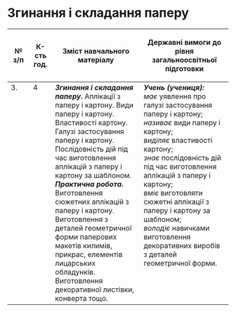 # Згинання і складання паперу

<table>
<thead>
  <tr>
    <th width="10%" align="center"><p>№ з/п</p></td>
    <th width="10%" align="center"><p>К-сть год.</p></td>
    <th width="40%" align="center"><p>Зміст навчального матеріалу</p></td>
    <th width="60%" align="center"><p>Державні вимоги до рівня загальноосвітньої підготовки</p></td>
  </tr>
</thead>
<tbody>
  <tr>
    <td width="10%" style="vertical-align:top !important;">
3.</td>
    <td width="10%" style="vertical-align:top !important;">
4</td>
    <td width="40%" style="vertical-align:top !important;">
<b><i>Згинання і складання паперу.</i></b> Аплікації з паперу і картону. Види паперу і картону. Властивості картону. Галузі застосування паперу і картону. Послідовність дій під час виготовлення аплікацій з паперу і картону за шаблоном. <br>
<b><i>Практична робота.</i></b> <br>
Виготовлення сюжетних аплікацій з паперу і картону.<br>
Виготовлення з деталей геометричної форми паперових макетів килимів, прикрас, елементів лицарських обладунків.<br>
Виготовлення декоративної листівки, конверта тощо.<br>
</td>
    <td width="60%" style="vertical-align:top !important;">
<i><b>Учень (учениця):</b></i><br>
<i>має</i> уявлення про галузі застосування паперу і картону;<br>
<i>називає</i> види паперу і картону;<br>
<i>виділяє</i> властивості картону;<br>
<i>знає</i> послідовність дій під час виготовлення аплікацій з паперу і картону;<br>
<i>вміє</i> виготовляти сюжетні аплікації з паперу і картону за шаблоном; <br>
<i>володіє</i> навичками виготовлення декоративних виробів з деталей геометричної форми.<br>
</td>
  </tr>
</tbody>
</table>